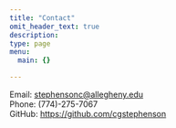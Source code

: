 ```yaml
---
title: "Contact"
omit_header_text: true
description:
type: page
menu:
  main: {}

---
```

Email: stephensonc@allegheny.edu<br>
Phone: (774)-275-7067<br>
GitHub: https://github.com/cgstephenson
